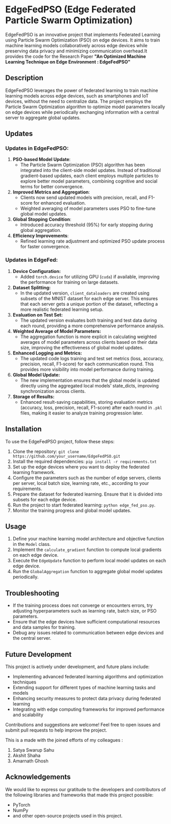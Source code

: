 # EdgeFedPSO (Edge Federated Particle Swarm Optimization)

EdgeFedPSO is an innovative project that implements Federated Learning using Particle Swarm Optimization (PSO) on edge devices. It aims to train machine learning models collaboratively across edge devices while preserving data privacy and minimizing communication overhead.It provides the code for the Research Paper **"An Optimized Machine Learning Technique on Edge Environment : EdgeFedPSO"** 

## Description

EdgeFedPSO leverages the power of federated learning to train machine learning models across edge devices, such as smartphones and IoT devices, without the need to centralize data. The project employs the Particle Swarm Optimization algorithm to optimize model parameters locally on edge devices while periodically exchanging information with a central server to aggregate global updates.

## Updates

### **Updates in EdgeFedPSO:**

1. **PSO-based Model Update**: 
   - The Particle Swarm Optimization (PSO) algorithm has been integrated into the client-side model updates. Instead of traditional gradient-based updates, each client employs      multiple particles to explore better model parameters, combining cognitive and social terms for better convergence.
2. **Improved Metrics and Aggregation**:
   - Clients now send updated models with precision, recall, and F1-score for enhanced evaluation.
   - Weighted averaging of model parameters uses PSO to fine-tune global model updates.
3. **Global Stopping Condition**:
   - Introduced accuracy threshold (95%) for early stopping during global aggregation.
4. **Efficiency Improvements**:
   - Refined learning rate adjustment and optimized PSO update process for faster convergence.

### **Updates in EdgeFed:**
1. **Device Configuration:**
   - Added `torch.device` for utilizing GPU (`cuda`) if available, improving the performance for training on large datasets.
2. **Dataset Splitting:**
   - In the updated version, `client_dataloaders` are created using subsets of the MNIST dataset for each edge server. This ensures that each server gets a unique portion of the dataset, reflecting a more realistic federated learning setup.
3. **Evaluation on Test Set:**
   - The updated version evaluates both training and test data during each round, providing a more comprehensive performance analysis.
4. **Weighted Average of Model Parameters:**
   - The aggregation function is more explicit in calculating weighted averages of model parameters across clients based on their data size, improving the effectiveness of global model updates.
5. **Enhanced Logging and Metrics:**
   - The updated code logs training and test set metrics (loss, accuracy, precision, recall, F1-score) for each communication round. This provides more visibility into model performance during training.
6. **Global Model Update:**
   - The new implementation ensures that the global model is updated directly using the aggregated local models’ state_dicts, improving synchronization across clients.
7. **Storage of Results:**
   - Enhanced result-saving capabilities, storing evaluation metrics (accuracy, loss, precision, recall, F1-score) after each round in `.pkl` files, making it easier to analyze training progression later.


## Installation

To use the EdgeFedPSO project, follow these steps:

1. Clone the repository: `git clone https://github.com/your_username/EdgeFedPSO.git`
2. Install the required dependencies: `pip install -r requirements.txt`
3. Set up the edge devices where you want to deploy the federated learning framework.
4. Configure the parameters such as the number of edge servers, clients per server, local batch size, learning rate, etc., according to your requirements.
5. Prepare the dataset for federated learning. Ensure that it is divided into subsets for each edge device.
6. Run the project to start federated learning: `python edge_fed_pso.py`.
7. Monitor the training progress and global model updates.

## Usage

1. Define your machine learning model architecture and objective function in the `Model` class.
2. Implement the `calculate_gradient` function to compute local gradients on each edge device.
3. Execute the `EdgeUpdate` function to perform local model updates on each edge device.
4. Run the `GlobalAggregation` function to aggregate global model updates periodically.

## Troubleshooting

- If the training process does not converge or encounters errors, try adjusting hyperparameters such as learning rate, batch size, or PSO parameters.
- Ensure that the edge devices have sufficient computational resources and data samples for training.
- Debug any issues related to communication between edge devices and the central server.

## Future Development

This project is actively under development, and future plans include:

- Implementing advanced federated learning algorithms and optimization techniques
- Extending support for different types of machine learning tasks and models
- Enhancing security measures to protect data privacy during federated learning
- Integrating with edge computing frameworks for improved performance and scalability

Contributions and suggestions are welcome! Feel free to open issues and submit pull requests to help improve the project.

This is a made with the joined efforts of my colleagues :
1. Satya Swarup Sahu
2. Akshit Shaha
3. Amarnath Ghosh

## Acknowledgements

We would like to express our gratitude to the developers and contributors of the following libraries and frameworks that made this project possible:

- PyTorch
- NumPy
- and other open-source projects used in this project.
